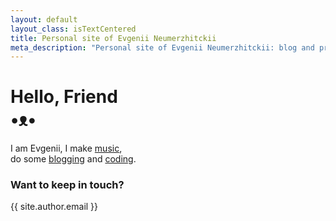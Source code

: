```yaml
---
layout: default
layout_class: isTextCentered
title: Personal site of Evgenii Neumerzhitckii
meta_description: "Personal site of Evgenii Neumerzhitckii: blog and projects."
---
```


<h1>
  Hello, Friend
  <br>
  •ᴥ•
</h1>

I am Evgenii, I make [music](https://sausageskin.bandcamp.com/), <br>do some [blogging](/blog/) and [coding](/projects/).

### Want to keep in touch?

{{ site.author.email }}

<br>

